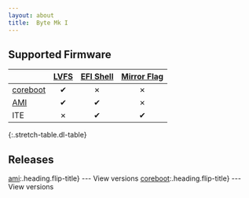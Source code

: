 ```yaml
---
layout: about
title:  Byte Mk I
---
```


## Supported Firmware


|                               | [LVFS]              | [EFI Shell]         | [Mirror Flag]       |
|:------------------------------|:-------------------:|:-------------------:|:-------------------:|
| [coreboot]                    | &#x2714;            | &#x2717;            | &#x2717;            |
| [AMI]                         | &#x2714;            | &#x2714;            | &#x2717;            |
| ITE                           | &#x2717;            | &#x2714;            | &#x2714;            |
{:.stretch-table.dl-table}


## Releases
[ami]:.heading.flip-title} --- View versions
[coreboot]:.heading.flip-title} --- View versions

[LVFS]: ../../methods
[EFI Shell]: ../../methods/efi_shell/
[Mirror Flag]: ../../methods/magic/

[AMI]: https://fwupd.org/lvfs/devices/com.starlabs.Y1.ami
[coreboot]: https://fwupd.org/lvfs/devices/com.starlabs.Y1.coreboot

